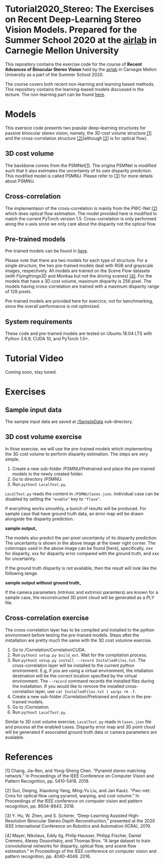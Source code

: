 # Tutorial2020_Stereo: The Exercises on Recent Deep-Learning Stereo Vision Models. Prepared for the Summer School 2020 at the [airlab][airlabss] in Carnegie Mellon University

[airlabss]: https://theairlab.org/summer2020

This repository contains the exercise code for the course of __Recent Advances of Binocular Stereo Vision__ held by the [airlab][airlabss] in Carnegie Mellon University as a part of the Summer School 2020. 

The course covers both recent non-learning and learning based methods. This repository contains the learning-based models discussed in the lecture. The non-learning part can be found [here](https://github.com/huyaoyu/Tutorial2020_Stereo_ROS).

# Models

This exersice code presents two popular deep-learning structures for passive binocular stereo vision, namely, the 3D cost volume structure [[1]](#PSMNet) and the cross-correlation structure [[2]](#PWCNet)(although [[2]](#PWCNet) is for optical flow).

## 3D cost volume

The backbone comes from the PSMNet[[1]](#PSMNet). The origina PSMNet is modified such that it also estimates the uncertainty of its own disparity prediction. This modified model is called PSMNU. Please refer to [[3]](#PSMNU) for more details about PSMNU. 

## Cross-correlation

The implementaion of the cross-correlation is mainly from the PWC-Net [[2]](#PWCNet) which does optical flow estimation. The model provided here is modified to match the current PyTorch version 1.5. Cross-correlation is only performed along the x-axis since we only care about the disparity not the optical flow.

## Pre-trained models

Pre-trained models can be found in [here](https://drive.google.com/drive/folders/1y0iGPGRdhwhW0lnLap4zJC15RuUkmk0b?usp=sharing).

Please note that there ara two models for each type of structure. For a single structure, the two pre-trained models deal with RGB and grayscale images, respectively. All models are trained on the Scene Flow datasets (with Flyingthings3D and Monkaa but not the driving scenes) [[4]](#SceneFlow). For the models that have a 3D cost volume, maximum disparity is 256 pixel. The models having cross-correlation are trained with a maximum disparity range of 128 pixels. 

Pre-trained models are provided here for exercice, not for benchmarking, since the overall performance is not optimized.

## System requirements

These code and pre-trained models are tested on Ubuntu 18.04 LTS with Python 3.6.9, CUDA 10, and PyTorch 1.0+.

# Tutorial Video

Coming soon, stay tuned.

# Exercises
## Sample input data

The sample input data are saved at [/SampleData](/SampleData) sub-directory. 

## 3D cost volume exercise
In thise exercise, we will use the pre-trained models which implementing the 3D cost volume to perform disparity estimation. The steps are very simple.

1. Create a new sub-folder /PSMNU/Pretrained and place the pre-trained models in the newly created folder.
2. Go to directory /PSMNU.
3. Run `python3 LocalTest.py`.

`LocalTest.py` reads the content in `/PSMNU/Cases.json`. Individual case can be disabled by setting the `"enable"` key to `"flase"`.

If everything works smoothly, a bunch of results will be produced. For sample case that have ground truth data, an error map will be drawn alongside the disparity prediction.

__sample output___

The models also predict the per-pixel uncertainty of its disparity prediction. The uncertainty is shown in the above image at the lower right corner. The colormaps used in the above image can be found [here], specifically, xxx for disparity, xxx for disparity error compared with the ground truth, and xxx for uncertainty. 

If the ground truth disparity is not available, then the result will look like the following iamge.

__sample output without ground truth___

If the camera parameters (intrinsic and extrinsic paramters) are known for a sample case, the reconstructed 3D point cloud will be generated as a PLY file.

## Cross-correlation exercise

The cross-correlation layer has to be compiled and installed to the python environment before testing the pre-trained models. Steps aftet the installation are pretty much the same with the 3D cost volumne exercise.

1. Go to /Correlation/CorrelationCUDA.
2. Run `python3 setup.py build_ext`. Wait for the compilation process.
3. Run `python3 setup.py install --record InstalledFiles.txt`. The cross-correlation layer will be installed to the current python environment. E.g, if you are using a virtual environment, the intallation destination will be the correct location specified by the virtual environment. The `--record` command records the installed files during the installation. If you would like to remove the installed cross-correlation layer, use `cat InstalledFiles.txt | xargs rm -f`.
4. Create a new sub-folder /Correlation/Pretrained and place in the pre-trained models.
5. Go to /Correlation.
6. Run `python3 LocalTest.py`.

Similar to 3D cost volume exercise, `LocalTest.py` reads in `Cases.json` file and process all the enabled cases. Disparity error map and 3D point cloud will be generated if associated ground truth data or camera parameters are available.

# References
<a id="PSMNet">[1]</a> Chang, Jia-Ren, and Yong-Sheng Chen. "Pyramid stereo matching network." In Proceedings of the IEEE Conference on Computer Vision and Pattern Recognition, pp. 5410-5418. 2018.

<a id="PWCNet">[2]</a> Sun, Deqing, Xiaodong Yang, Ming-Yu Liu, and Jan Kautz. "Pwc-net: Cnns for optical flow using pyramid, warping, and cost volume." In Proceedings of the IEEE conference on computer vision and pattern recognition, pp. 8934-8943. 2018.

<a id="PSMNU">[3]</a> Y. Hu, W. Zhen, and S. Scherer, “Deep-Learning Assisted High-Resolution Binocular Stereo Depth Reconstruction,” presented at the 2020 IEEE International Conference on Robotics and Automation (ICRA), 2019.

<a id="SceneFlow">[4]</a> Mayer, Nikolaus, Eddy Ilg, Philip Hausser, Philipp Fischer, Daniel Cremers, Alexey Dosovitskiy, and Thomas Brox. "A large dataset to train convolutional networks for disparity, optical flow, and scene flow estimation." In Proceedings of the IEEE conference on computer vision and pattern recognition, pp. 4040-4048. 2016.
